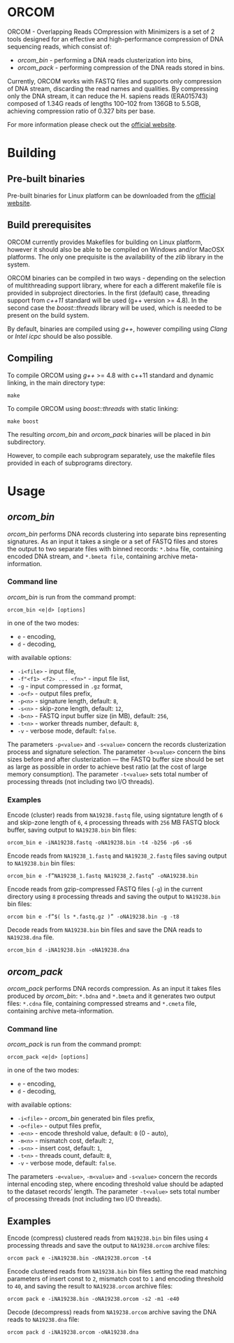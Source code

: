 # ORCOM
ORCOM - Overlapping Reads COmpression with Minimizers is a set of 2 tools designed for an effective and high-performance compression of DNA sequencing reads, which consist of:
* _orcom\_bin_ - performing a DNA reads clusterization into bins,
* _orcom\_pack_ - performing compression of the DNA reads stored in bins.

Currently, ORCOM works with FASTQ files and supports only compression of DNA stream, discarding the read names and qualities. By compressing only the DNA stream, it can reduce the H. sapiens reads (ERA015743) composed of 1.34G reads of lengths 100–102 from 136GB to 5.5GB, achieving compression ratio of 0.327 bits per base.

For more information please check out the [official website](http://sun.aei.polsl.pl/orcom/).


# Building

## Pre-built binaries

Pre-built binaries for Linux platform can be downloaded from the [official website](http://sun.aei.polsl.pl/orcom/download.html).


## Build prerequisites

ORCOM currently provides Makefiles for building on Linux platform, however it should also be able to be compiled on Windows and/or MacOSX platforms. The only one prequisite is the availability of the _zlib_ library in the system.

ORCOM binaries can be compiled in two ways - depending on the selection of multithreading support library, where for each a different makefile file is provided in subproject directories. In the first (default) case, threading support from _c++11_ standard will be used (g++ version >= 4.8). In the second case the _boost::threads_ library will be used, which is needed to be present on the build system.

By default, binaries are compiled using _g++_, however compiling using _Clang_ or _Intel icpc_ should be also possible.


## Compiling

To compile ORCOM using _g++_ >= 4.8 with c++11 standard and dynamic linking, in the main directory type:
    
    make

To compile ORCOM using _boost::threads_ with static linking:

    make boost

The resulting _orcom\_bin_ and _orcom\_pack_ binaries will be placed in _bin_ subdirectory.


However, to compile each subprogram separately, use the makefile files provided in each of subprograms directory.


# Usage

## _orcom\_bin_

_orcom\_bin_ performs DNA records clustering into separate bins representing signatures. As an input it takes a single or a set of FASTQ files and stores the output to two separate files with binned records: `*.bdna` file, containing encoded DNA stream, and `*.bmeta file`, containing archive meta-information.

### Command line
_orcom\_bin_ is run from the command prompt:

    orcom_bin <e|d> [options]

in one of the two modes:
* `e` - encoding,
* `d` - decoding,

with available options:
* `-i<file>` - input file,
* `-f"<f1> <f2> ... <fn>"` - input file list,
* `-g` - input compressed in `.gz` format,
* `-o<f>` - output files prefix,
* `-p<n>` - signature length, default: `8`,
* `-s<n>` - skip-zone length, default: `12`,
* `-b<n>` - FASTQ input buffer size (in MB), default: `256`,
* `-t<n>` -  worker threads number, default: `8`,
* `-v` - verbose mode, default: `false`.


The parameters `-p<value>` and `-s<value>` concern the records clusterization process and signature selection. The parameter `-b<value>` concern the bins sizes before and after clusterization — the FASTQ buffer size should be set as large as possible in order to achieve best ratio (at the cost of large memory consumption). The parameter `-t<value>` sets total number of processing threads (not including two I/O threads).


### Examples
Encode (cluster) reads from `NA19238.fastq` file, using signtature length of `6` and skip-zone length of `6`, `4` processing threads with `256` MB FASTQ block buffer, saving output to `NA19238.bin` bin files:

    orcom_bin e -iNA19238.fastq -oNA19238.bin -t4 -b256 -p6 -s6 

Encode reads from `NA19238_1.fastq` and `NA19238_2.fastq` files saving output to `NA19238.bin` bin files:

    orcom_bin e -f”NA19238_1.fastq NA19238_2.fastq” -oNA19238.bin 
    
Encode reads from gzip-compressed FASTQ files (`-g`) in the current directory using `8` processing threads and saving the output to `NA19238.bin` bin files:

    orcom bin e -f”$( ls *.fastq.gz )” -oNA19238.bin -g -t8
    
Decode reads from `NA19238.bin` bin files and save the DNA reads to `NA19238.dna` file.

    orcom_bin d -iNA19238.bin -oNA19238.dna



## _orcom\_pack_

_orcom\_pack_ performs DNA records compression. As an input it takes files produced by _orcom\_bin_: `*.bdna` and `*.bmeta` and it generates two output files: `*.cdna` file, containing compressed streams and `*.cmeta` file, containing archive meta-information.

### Command line

_orcom\_pack_ is run from the command prompt:

    orcom_pack <e|d> [options]

in one of the two modes:
* `e` - encoding,
* `d` - decoding,

with available options:
* `-i<file>` - _orcom\_bin_ generated bin files prefix,
* `-o<file>` - output files prefix,
* `-e<n>` - encode threshold value, default: `0` (0 - auto),
* `-m<n>` - mismatch cost, default: `2`,
* `-s<n>` - insert cost, default: `1`,
* `-t<n>` - threads count, default: `8`,
* `-v` - verbose mode, default: `false`.


The parameters `-e<value>`, `-m<value>` and `-s<value>` concern the records internal encoding step, where encoding threshold value should be adapted to the dataset records’ length. The parameter `-t<value>` sets total number of processing threads (not including two I/O threads).


## Examples

Encode (compress) clustered reads from `NA19238.bin` bin files using `4` processing threads and save the output to `NA19238.orcom` archive files:

    orcom pack e -iNA19238.bin -oNA19238.orcom -t4
    
Encode clustered reads from `NA19238.bin` bin files setting the read matching parameters of insert const to `2`, mismatch cost to `1` and encoding threshold to `40`, and saving the result to `NA19238.orcom` archive files:

    orcom pack e -iNA19238.bin -oNA19238.orcom -s2 -m1 -e40 

Decode (decompress) reads from `NA19238.orcom` archive saving the DNA reads to `NA19238.dna` file:

    orcom pack d -iNA19238.orcom -oNA19238.dna
